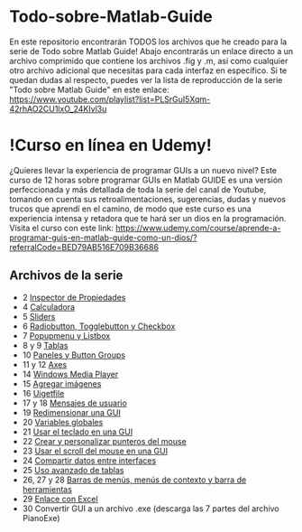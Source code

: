# Todo-sobre-Matlab-Guide
En este repositorio encontrarán TODOS los archivos que he creado para la serie de Todo sobre Matlab Guide! Abajo encontrarás un enlace directo a un archivo comprimido que contiene los archivos .fig y .m, así como cualquier otro archivo adicional que necesitas para cada interfaz en específico. Si te quedan dudas al respecto, puedes ver la lista de reproducción de la serie "Todo sobre Matlab Guide" en este enlace: https://www.youtube.com/playlist?list=PLSrGuI5Xqm-42rhAO2CU1lxO_24KIvl3u

# !Curso en línea en Udemy!
¿Quieres llevar la experiencia de programar GUIs a un nuevo nivel? Este curso de 12 horas sobre programar GUIs en Matlab GUIDE es una versión perfeccionada y más detallada de toda la serie del canal de Youtube, tomando en cuenta sus retroalimentaciones, sugerencias, dudas y nuevos trucos que aprendí en el camino, de modo que este curso es una experiencia intensa y retadora que te hará ser un dios en la programación. Visita el curso con este link: https://www.udemy.com/course/aprende-a-programar-guis-en-matlab-guide-como-un-dios/?referralCode=BED79AB516E709B36686

## Archivos de la serie

- 2 [Inspector de Propiedades](https://github.com/RolaValdez/Todo-sobre-Matlab-Guide/blob/master/EjemplosInspectordePropiedades.rar)
- 4 [Calculadora](https://github.com/RolaValdez/Todo-sobre-Matlab-Guide/blob/master/Calculadora.rar)
- 5 [Sliders](https://github.com/RolaValdez/Todo-sobre-Matlab-Guide/blob/master/EjemplosSlider.rar)
- 6 [Radiobutton, Togglebutton y Checkbox](https://github.com/RolaValdez/Todo-sobre-Matlab-Guide/blob/master/EjemplosControlesLogicos.rar)
- 7 [Popupmenu y Listbox](https://github.com/RolaValdez/Todo-sobre-Matlab-Guide/blob/master/EjemplosPopUp_Listbox.rar)
- 8 y 9 [Tablas](https://github.com/RolaValdez/Todo-sobre-Matlab-Guide/blob/master/EjemplosTablas.rar)
- 10 [Paneles y Button Groups](https://github.com/RolaValdez/Todo-sobre-Matlab-Guide/blob/master/EjemplosPanelButtonGroup.rar)
- 11 y 12 [Axes](https://github.com/RolaValdez/Todo-sobre-Matlab-Guide/blob/master/EjemplosAxes.rar)
- 14 [Windows Media Player](https://github.com/RolaValdez/Todo-sobre-Matlab-Guide/blob/master/ActXWMP.rar)
- 15 [Agregar imágenes](https://github.com/RolaValdez/Todo-sobre-Matlab-Guide/blob/master/Agregar%20imagenes.rar)
- 16 [Uigetfile](https://github.com/RolaValdez/Todo-sobre-Matlab-Guide/blob/master/ManejarArchivos.rar)
- 17 y 18 [Mensajes de usuario](https://github.com/RolaValdez/Todo-sobre-Matlab-Guide/blob/master/MensajesUsuario.rar)
- 19 [Redimensionar una GUI](https://github.com/RolaValdez/Todo-sobre-Matlab-Guide/blob/master/RedimensionarGUI.rar)
- 20 [Variables globales](https://github.com/RolaValdez/Todo-sobre-Matlab-Guide/blob/master/AlmacenarVariablesyDatos.rar)
- 21 [Usar el teclado en una GUI](https://github.com/RolaValdez/Todo-sobre-Matlab-Guide/blob/master/UsarTeclado.rar)
- 22 [Crear y personalizar punteros del mouse](https://github.com/RolaValdez/Todo-sobre-Matlab-Guide/blob/master/Personalizar%20Puntero.rar)
- 23 [Usar el scroll del mouse en una GUI](https://github.com/RolaValdez/Todo-sobre-Matlab-Guide/blob/master/UsarScroll.rar)
- 24 [Compartir datos entre interfaces](https://github.com/RolaValdez/Todo-sobre-Matlab-Guide/blob/master/Compartir%20datos%20entre%20GUIs.rar)
- 25 [Uso avanzado de tablas](https://github.com/RolaValdez/Todo-sobre-Matlab-Guide/blob/master/TablasAvanzadas.rar)
- 26, 27 y 28 [Barras de menús, menús de contexto y barra de herramientas](https://github.com/RolaValdez/Todo-sobre-Matlab-Guide/blob/master/menus_y_barraherramientas.rar)
- 29 [Enlace con Excel](https://github.com/RolaValdez/Todo-sobre-Matlab-Guide/blob/master/MatlabExcel.rar)
- 30 Convertir GUI a un archivo .exe (descarga las 7 partes del archivo PianoExe)
